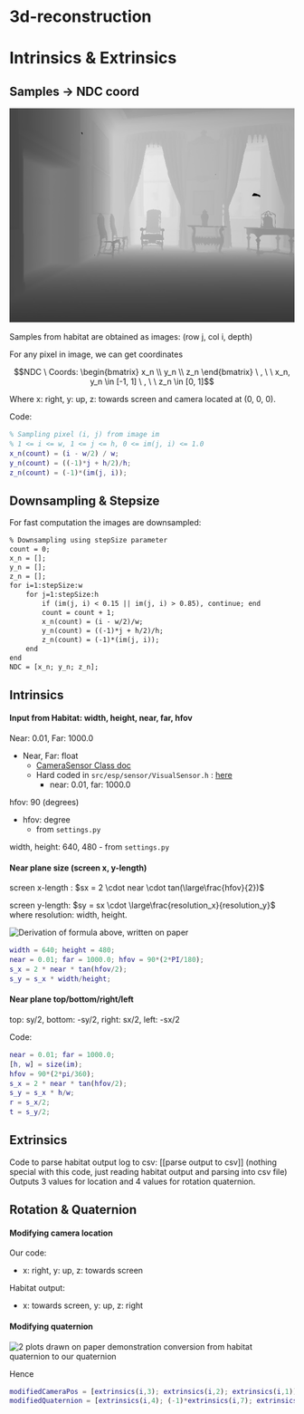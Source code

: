 # 3d-reconstruction
# Intrinsics & Extrinsics
## Samples -> NDC coord
![A grayscale depth image displaying a scene produced by habitat simulator](img/readme_1.png)

Samples from habitat are obtained as images: (row j, col i, depth)

For any pixel in image, we can get coordinates

$$NDC \ Coords: 
\begin{bmatrix} 
x_n \\ 
y_n \\ 
z_n 
\end{bmatrix}
\ , \ \ x_n, y_n \in [-1, 1] \ , \ \ z_n \in [0, 1]$$

Where x: right, y: up, z: towards screen and camera located at (0, 0, 0).

Code:
```matlab
% Sampling pixel (i, j) from image im
% 1 <= i <= w, 1 <= j <= h, 0 <= im(j, i) <= 1.0
x_n(count) = (i - w/2) / w;
y_n(count) = ((-1)*j + h/2)/h;
z_n(count) = (-1)*(im(j, i));
```

## Downsampling & Stepsize
For fast computation the images are downsampled:
```
% Downsampling using stepSize parameter
count = 0;
x_n = [];
y_n = [];
z_n = [];
for i=1:stepSize:w
	for j=1:stepSize:h
		if (im(j, i) < 0.15 || im(j, i) > 0.85), continue; end
		count = count + 1;
		x_n(count) = (i - w/2)/w;
		y_n(count) = ((-1)*j + h/2)/h;
		z_n(count) = (-1)*(im(j, i));
	end
end
NDC = [x_n; y_n; z_n];
```

## Intrinsics
#### Input from Habitat: width, height, near, far, hfov
Near: 0.01, Far: 1000.0
- Near, Far: float
	- [CameraSensor Class doc](https://aihabitat.org/docs/habitat-sim/habitat_sim.sensor.CameraSensor.html)
	- Hard coded in `src/esp/sensor/VisualSensor.h` : [here](https://github.com/facebookresearch/habitat-sim/blob/ec81c8cfe50b35f98edc4a390ee9b46a961b7144/src/esp/sensor/VisualSensor.h#:~:text=*/-,float%20near%20%3D%200.01f%3B,*/,-Mn%3A%3AColor4%20clearColor)
		- near: 0.01, far: 1000.0

hfov: 90 (degrees)
- hfov: degree
	- from `settings.py`

width, height: 640, 480
	- from `settings.py`

#### Near plane size (screen x, y-length)
screen x-length : $sx =  2 \cdot near \cdot tan(\large\frac{hfov}{2})$

screen y-length: $sy = sx \cdot \large\frac{resolution_x}{resolution_y}$ where resolution: width, height.

![Derivation of formula above, written on paper](img/readme_2.png)

```MATLAB
width = 640; height = 480;
near = 0.01; far = 1000.0; hfov = 90*(2*PI/180);
s_x = 2 * near * tan(hfov/2);
s_y = s_x * width/height;
```

#### Near plane top/bottom/right/left
top: sy/2, bottom: -sy/2, right: sx/2, left: -sx/2

Code:
```matlab
near = 0.01; far = 1000.0;
[h, w] = size(im);
hfov = 90*(2*pi/360);
s_x = 2 * near * tan(hfov/2);
s_y = s_x * h/w;
r = s_x/2;
t = s_y/2;
```


## Extrinsics
Code to parse habitat output log to csv: [[parse output to csv]]
(nothing special with this code, just reading habitat output and parsing into csv file)
Outputs 3 values for location and 4 values for rotation quaternion.

## Rotation & Quaternion
#### Modifying camera location
Our code: 
- x: right, y: up, z: towards screen

Habitat output:
- x: towards screen, y: up, z: right

#### Modifying quaternion

![2 plots drawn on paper demonstration conversion from habitat quaternion to our quaternion](img/readme_3.png)

Hence
```matlab
modifiedCameraPos = [extrinsics(i,3); extrinsics(i,2); extrinsics(i,1)]';
modifiedQuaternion = [extrinsics(i,4); (-1)*extrinsics(i,7); extrinsics(i,6); (-1)*extrinsics(i,5)]';
```

